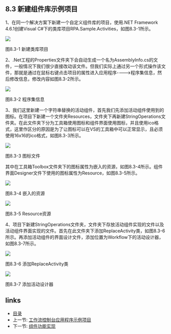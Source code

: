 ## 8.3 新建组件库示例项目

1、在同一个解决方案下新建一个自定义组件库的项目，使用.NET Framework 4.6.1创建Visual C#下的类库项目RPA.Sample.Activities，如图8.3-1所示。

![](images/8.3-1.png)

图8.3-1 新建类库项目

2、.Net工程的Properties文件夹下会自动生成一个名为AssemblyInfo.cs的文件，一般情况下我们很少直接改动该文件。但我们实际上通过另一个形式操作该文件，那就是通过在鼠标右键点击项目的属性进入应用程序---->程序集信息，然后修改信息，修改内容如图8.3-2所示。

![](images/8.3-2.png)

图8.3-2 程序集信息

3、我们这里新建一个字符串替换的活动组件，首先我们先添加活动组件使用到的图标。在项目下新建一个文件夹Resources，文件夹下再新建StringOperations文件夹。在此文件夹下分为工具箱使用图标和组件界面使用图标，并且使用ico格式，这里作区分的原因是为了让图标可以在VS的工具箱中可以正常显示，且必须使用16x16的ico格式，如图8.3-3所示。

![](images/8.3-3.png)

图8.3-3 图标文件

其中在工具箱Toolbox文件夹下的图标属性为嵌入的资源，如图8.3-4所示。组件界面Designer文件下使用的图标属性为Resource，如图8.3-5所示。

![](images/8.3-4.png)

图8.3-4 嵌入的资源

![](images/8.3-5.png)

图8.3-5 Resource资源

4、项目下新建StringOperations文件夹，文件夹下存放活动组件实现的文件以及活动组件界面实现的文件。首先在此文件夹下添加ReplaceActivity类，如图8.3-6所示。再添加活动组件的界面设计文件，添加位置为Workflow下的活动设计器，如图8.3-7所示。

![](images/8.3-6.png)

图8.3-6 添加ReplaceActivity类

![](images/8.3-7.png)

图8.3-7 添加活动设计器

## links
   * [目录](<preface.md>)
   * 上一节: [工作流控制台应用程序示例项目](<08.2.md>)
   * 下一节: [组件功能实现](<08.3.1.md>)